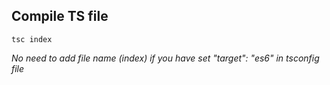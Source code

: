 ## Compile TS file

`tsc index`

_No need to add file name (index) if you have set "target": "es6" in tsconfig file_
